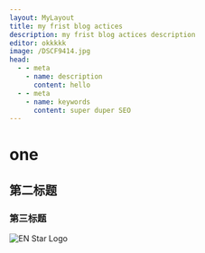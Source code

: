 ```yaml
---
layout: MyLayout
title: my frist blog actices
description: my frist blog actices description
editor: okkkkk
image: /DSCF9414.jpg
head:
  - - meta
    - name: description
      content: hello
  - - meta
    - name: keywords
      content: super duper SEO
---
```

# one
## 第二标题
### 第三标题
![EN Star Logo](/DSCF9414.jpg "EN Star Logo")
